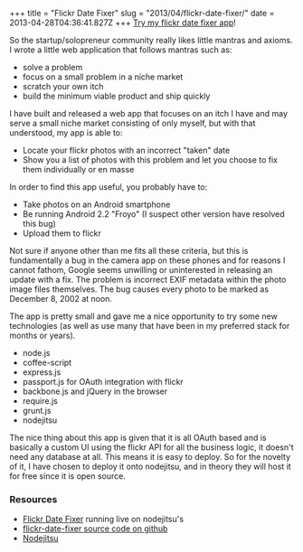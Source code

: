 +++
title = "Flickr Date Fixer"
slug = "2013/04/flickr-date-fixer/"
date = 2013-04-28T04:36:41.827Z
+++
[Try my flickr date fixer app](http://flickrdatefixer.jit.su)!

So the startup/solopreneur community really likes little mantras and axioms. I wrote a little web application that follows mantras such as:

  * solve a problem
  * focus on a small problem in a niche market
  * scratch your own itch
  * build the minimum viable product and ship quickly

I have built and released a web app that focuses on an itch I have and may serve a small niche market consisting of only myself, but with that understood, my app is able to:

  * Locate your flickr photos with an incorrect "taken" date
  * Show you a list of photos with this problem and let you choose to fix them individually or en masse

In order to find this app useful, you probably have to:

  * Take photos on an Android smartphone
  * Be running Android 2.2 "Froyo" (I suspect other version have resolved this bug)
  * Upload them to flickr

Not sure if anyone other than me fits all these criteria, but this is fundamentally a bug in the camera app on these phones and for reasons I cannot fathom, Google seems unwilling or uninterested in releasing an update with a fix. The problem is incorrect EXIF metadata within the photo image files themselves. The bug causes every photo to be marked as December 8, 2002 at noon.

The app is pretty small and gave me a nice opportunity to try some new technologies (as well as use many that have been in my preferred stack for months or years).

  * node.js
  * coffee-script
  * express.js
  * passport.js for OAuth integration with flickr
  * backbone.js and jQuery in the browser
  * require.js
  * grunt.js
  * nodejitsu

The nice thing about this app is given that it is all OAuth based and is basically a custom UI using the flickr API for all the business logic, it doesn't need any database at all. This means it is easy to deploy. So for the novelty of it, I have chosen to deploy it onto nodejitsu, and in theory they will host it for free since it is open source.

### Resources

  * [Flickr Date Fixer](http://flickrdatefixer.jit.su) running live on nodejitsu's [](http://flickrdatefixer.jit.su)
  * [flickr-date-fixer source code on github](https://github.com/focusaurus/flickr-date-fixer)
  * [Nodejitsu](http://nodejitsu.com)
